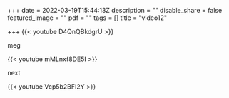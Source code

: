 +++
date = 2022-03-19T15:44:13Z
description = ""
disable_share = false
featured_image = ""
pdf = ""
tags = []
title = "video12"

+++
{{< youtube D4QnQBkdgrU >}}

meg

{{< youtube mMLnxf8DE5I >}}

next

{{< youtube Vcp5b2BFI2Y >}}